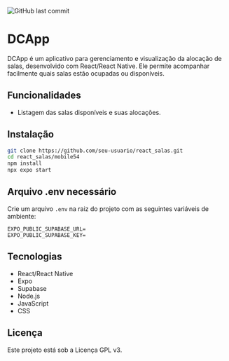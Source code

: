 ![GitHub last commit](https://img.shields.io/github/last-commit/rafaelperazzo/react_salas)

# DCApp

DCApp é um aplicativo para gerenciamento e visualização da alocação de salas, desenvolvido com React/React Native. Ele permite acompanhar facilmente quais salas estão ocupadas ou disponíveis.

## Funcionalidades

- Listagem das salas disponíveis e suas alocações.

## Instalação

```bash
git clone https://github.com/seu-usuario/react_salas.git
cd react_salas/mobile54
npm install
npx expo start
```

## Arquivo .env necessário

Crie um arquivo `.env` na raiz do projeto com as seguintes variáveis de ambiente:

```console
EXPO_PUBLIC_SUPABASE_URL=
EXPO_PUBLIC_SUPABASE_KEY=
```

## Tecnologias

- React/React Native
- Expo
- Supabase
- Node.js
- JavaScript
- CSS

## Licença

Este projeto está sob a Licença GPL v3.
